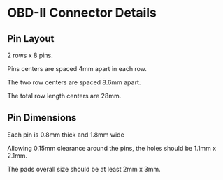 # OBD-II Connector Details

## Pin Layout

2 rows x 8 pins.

Pins centers are spaced 4mm apart in each row.

The two row centers are spaced 8.6mm apart.

The total row length centers are 28mm.

## Pin Dimensions

Each pin is 0.8mm thick and 1.8mm wide

Allowing 0.15mm clearance around the pins, the holes should be 1.1mm x 2.1mm.

The pads overall size should be at least 2mm x 3mm.